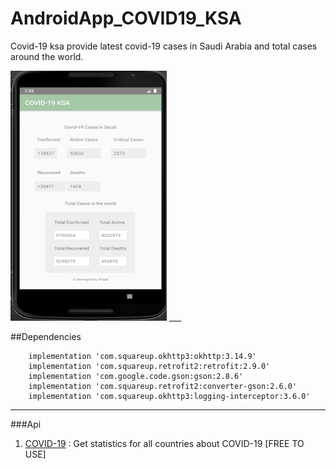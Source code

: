 # AndroidApp_COVID19_KSA

Covid-19 ksa provide latest covid-19 cases in Saudi Arabia and total cases around the world.


<img src="covid_app.png" width="250" height="400" />
___

##Dependencies

```
    implementation 'com.squareup.okhttp3:okhttp:3.14.9'
    implementation 'com.squareup.retrofit2:retrofit:2.9.0'
    implementation 'com.google.code.gson:gson:2.8.6'
    implementation 'com.squareup.retrofit2:converter-gson:2.6.0'
    implementation 'com.squareup.okhttp3:logging-interceptor:3.6.0'
```

___

###Api 

1. [COVID-19](https://rapidapi.com/api-sports/api/covid-193) : Get statistics for all countries about COVID-19 [FREE TO USE]




